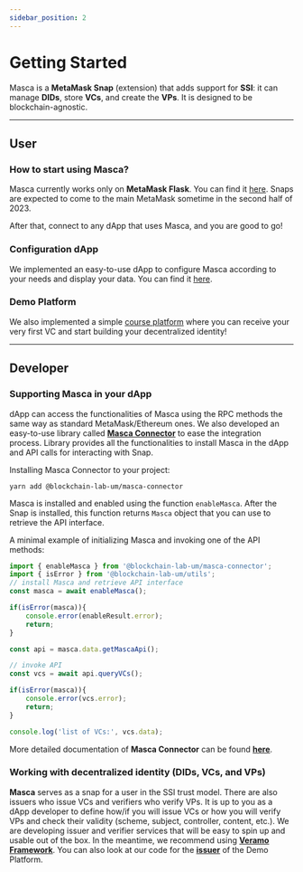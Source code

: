 ```yaml
---
sidebar_position: 2
---
```


# Getting Started

Masca is a **MetaMask Snap** (extension) that adds support for **SSI**: it can manage **DIDs**, store **VCs**, and create the **VPs**. It is designed to be blockchain-agnostic.

---

## User

### How to start using Masca?

Masca currently works only on **MetaMask Flask**. You can find it [here](https://metamask.io/flask/). Snaps are expected to come to the main MetaMask sometime in the second half of 2023.

After that, connect to any dApp that uses Masca, and you are good to go!

### Configuration dApp

We implemented an easy-to-use dApp to configure Masca according to your needs and display your data. You can find it [here](https://github.com/blockchain-lab-um/masca).

### Demo Platform

We also implemented a simple [course platform](https://blockchain-lab-um.github.io/course-dapp/) where you can receive your very first VC and start building your decentralized identity!

---

## Developer

### Supporting Masca in your dApp

dApp can access the functionalities of Masca using the RPC methods the same way as standard MetaMask/Ethereum ones. We also developed an easy-to-use library called **[Masca Connector](libraries/masca-connector)** to ease the integration process. Library provides all the functionalities to install Masca in the dApp and API calls for interacting with Snap.

Installing Masca Connector to your project:

`yarn add @blockchain-lab-um/masca-connector`

Masca is installed and enabled using the function `enableMasca`. After the Snap is installed, this function returns `Masca` object that you can use to retrieve the API interface.

A minimal example of initializing Masca and invoking one of the API methods:

```typescript
import { enableMasca } from '@blockchain-lab-um/masca-connector';
import { isError } from '@blockchain-lab-um/utils';
// install Masca and retrieve API interface
const masca = await enableMasca();

if(isError(masca)){
    console.error(enableResult.error);
    return;
}

const api = masca.data.getMascaApi();

// invoke API
const vcs = await api.queryVCs();

if(isError(masca)){
    console.error(vcs.error);
    return;
}

console.log('list of VCs:', vcs.data);
```

More detailed documentation of **Masca Connector** can be found **[here](libraries/masca-connector)**.

### Working with decentralized identity (DIDs, VCs, and VPs)

**Masca** serves as a snap for a user in the SSI trust model. There are also issuers who issue VCs and verifiers who verify VPs. It is up to you as a dApp developer to define how/if you will issue VCs or how you will verify VPs and check their validity (scheme, subject, controller, content, etc.). We are developing issuer and verifier services that will be easy to spin up and usable out of the box. In the meantime, we recommend using **[Veramo Framework](https://veramo.io/)**. You can also look at our code for the **[issuer](https://github.com/blockchain-lab-um/course-backend)** of the Demo Platform.
